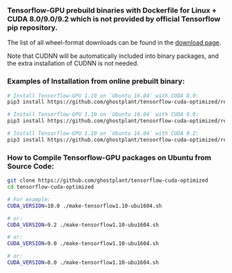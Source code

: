 ### Tensorflow-GPU prebuild binaries with Dockerfile for Linux + CUDA 8.0/9.0/9.2 which is not provided by official Tensorflow pip repository.

The list of all wheel-format downloads can be found in the [download page](https://github.com/ghostplant/tensorflow-cuda-optimized/releases).

Note that CUDNN will be automatically included into binary packages, and the extra installation of CUDNN is not needed.

### Examples of Installation from online prebuilt binary:

```sh
# Install Tensorflow-GPU 1.10 on `Ubuntu 16.04` with CUDA 8.0:
pip3 install https://github.com/ghostplant/tensorflow-cuda-optimized/releases/download/tf-1.10-ubuntu/tensorflow-1.10_cuda8.0_ubu1604-cp35-cp35m-linux_x86_64.whl

# Install Tensorflow-GPU 1.10 on `Ubuntu 16.04` with CUDA 9.0:
pip3 install https://github.com/ghostplant/tensorflow-cuda-optimized/releases/download/tf-1.10-ubuntu/tensorflow-1.10_cuda9.0_ubu1604-cp35-cp35m-linux_x86_64.whl

# Install Tensorflow-GPU 1.10 on `Ubuntu 16.04` with CUDA 9.2:
pip3 install https://github.com/ghostplant/tensorflow-cuda-optimized/releases/download/tf-1.10-ubuntu/tensorflow-1.10_cuda9.2_ubu1604-cp35-cp35m-linux_x86_64.whl
```


### How to Compile Tensorflow-GPU packages on Ubuntu from Source Code:

```sh
git clone https://github.com/ghostplant/tensorflow-cuda-optimized
cd tensorflow-cuda-optimized

# For example:
CUDA_VERSION=10.0 ./make-tensorflow1.10-ubu1604.sh

# or:
CUDA_VERSION=9.2 ./make-tensorflow1.10-ubu1604.sh

# or:
CUDA_VERSION=9.0 ./make-tensorflow1.10-ubu1604.sh

# or:
CUDA_VERSION=8.0 ./make-tensorflow1.10-ubu1604.sh
```
